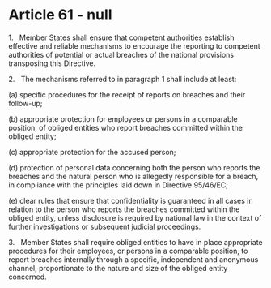 # Article 61 - null


1.   Member States shall ensure that competent authorities establish effective and reliable mechanisms to encourage the reporting to competent authorities of potential or actual breaches of the national provisions transposing this Directive.

2.   The mechanisms referred to in paragraph 1 shall include at least:

(a) specific procedures for the receipt of reports on breaches and their follow-up;

(b) appropriate protection for employees or persons in a comparable position, of obliged entities who report breaches committed within the obliged entity;

(c) appropriate protection for the accused person;

(d) protection of personal data concerning both the person who reports the breaches and the natural person who is allegedly responsible for a breach, in compliance with the principles laid down in Directive 95/46/EC;

(e) clear rules that ensure that confidentiality is guaranteed in all cases in relation to the person who reports the breaches committed within the obliged entity, unless disclosure is required by national law in the context of further investigations or subsequent judicial proceedings.

3.   Member States shall require obliged entities to have in place appropriate procedures for their employees, or persons in a comparable position, to report breaches internally through a specific, independent and anonymous channel, proportionate to the nature and size of the obliged entity concerned.
